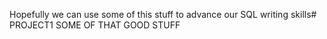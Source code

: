 Hopefully we can use some of this stuff to advance our SQL writing skills# PROJECT1
SOME OF THAT GOOD STUFF
